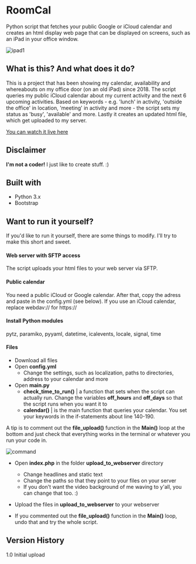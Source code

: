 # RoomCal
Python script that fetches your public Google or iCloud calendar and creates an html display web page that can be displayed on screens, such as an iPad in your office window.

![ipad1](https://user-images.githubusercontent.com/10948066/202680351-7f7d3b5a-7f0a-4b9e-a5cc-cdd5f232ae67.jpg)


## What is this? And what does it do?
This is a project that has been showing my calendar, availability and whereabouts on my office door (on an old iPad) since 2018.
The script queries my public iCloud calendar about my current activity and the next 6 upcoming activities. Based on keywords - e.g. 'lunch' in activity, 'outside the office' in location, 'meeting' in activity and more - the script sets my status as 'busy', 'available' and more.
Lastly it creates an updated html file, which get uploaded to my server.

[You can watch it live here](https://mickekring.se/stats/room/b212a/)

## Disclaimer
__I'm not a coder!__ I just like to create stuff. :)

## Built with
* Python 3.x
* Bootstrap

## Want to run it yourself?

If you'd like to run it yourself, there are some things to modify. I'll try to make this short and sweet.

#### Web server with SFTP access
The script uploads your html files to your web server via SFTP.

#### Public calendar
You need a public iCloud or Google calendar. After that, copy the adress and paste in the config.yml (see below). If you use an iCloud calendar, replace webdav:// for https://

#### Install Python modules
pytz, paramiko, pyyaml, datetime, icalevents, locale, signal, time

#### Files
* Download all files
* Open __config.yml__
  - Change the settings, such as localization, paths to directories, address to your calendar and more
* Open __main.py__
  - __check_time_to_run()__ | a function that sets when the script can actually run. Change the variables __off_hours__ and __off_days__ so that the script runs when you want it to
  - __calendar()__ | is the main function that queries your calendar. You set your keywords in the if-statements about line 140-190.

A tip is to comment out the __file_upload()__ function in the __Main()__ loop at the bottom and just check that everything works in the terminal or whatever you run your code in.

![command](https://user-images.githubusercontent.com/10948066/202698325-528b5178-741b-4d38-897e-a555dadc6c83.jpg)

* Open __index.php__ in the folder __upload_to_webserver__ directory
  - Change headlines and static text
  - Change the paths so that they point to your files on your server
  - If you don't want the video background of me waving to y'all, you can change that too. :)
  
* Upload the files in __upload_to_webserver__ to your webserver

* If you commented out the __file_upload()__ function in the __Main()__ loop, undo that and try the whole script.


## Version History
1.0 Initial upload
